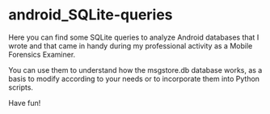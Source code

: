# android_SQLite-queries

Here you can find some SQLite queries to analyze Android databases that I wrote and that came in handy during my professional activity as a Mobile Forensics Examiner.

You can use them to understand how the msgstore.db database works, as a basis to modify according to your needs or to incorporate them into Python scripts.

Have fun!
